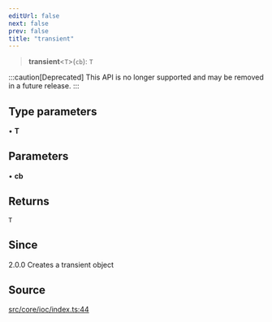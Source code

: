 ```yaml
---
editUrl: false
next: false
prev: false
title: "transient"
---
```


> **transient**\<`T`\>(`cb`): `T`

:::caution[Deprecated]
This API is no longer supported and may be removed in a future release.
:::

## Type parameters

• **T**

## Parameters

• **cb**

## Returns

`T`

## Since

2.0.0
Creates a transient object

## Source

[src/core/ioc/index.ts:44](https://github.com/sern-handler/handler/blob/fb418c06758b6f3318bf4b5f58a58540139be8d4/src/core/ioc/index.ts#L44)
